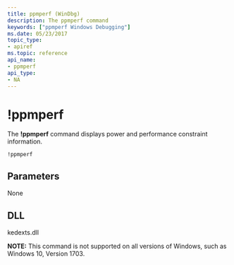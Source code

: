 ```yaml
---
title: ppmperf (WinDbg)
description: The ppmperf command
keywords: ["ppmperf Windows Debugging"]
ms.date: 05/23/2017
topic_type:
- apiref
ms.topic: reference
api_name:
- ppmperf
api_type:
- NA
---
```


# !ppmperf

The **!ppmperf** command displays power and performance constraint information. 


```dbgcmd
!ppmperf
```

## Parameters

None

## DLL

 kedexts.dll

**NOTE:** This command is not supported on all versions of Windows, such as Windows 10, Version 1703.
 





